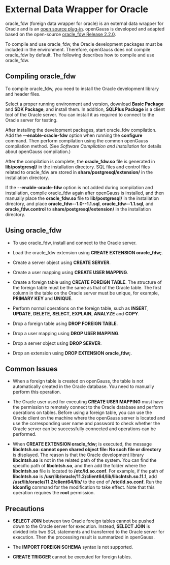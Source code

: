 # External Data Wrapper for Oracle<a name="EN-US_TOPIC_0289899897"></a>

oracle\_fdw \(foreign data wrapper for oracle\) is an external data wrapper for Oracle and is an  [open source plug-in](https://github.com/laurenz/oracle_fdw). openGauss is developed and adapted based on the open-source  [oracle\_fdw Release 2.2.0](https://github.com/laurenz/oracle_fdw/archive/ORACLE_FDW_2_2_0.tar.gz).

To compile and use oracle\_fdw, the Oracle development packages must be included in the environment. Therefore, openGauss does not compile oracle\_fdw by default. The following describes how to compile and use oracle\_fdw.

## Compiling oracle\_fdw<a name="en-us_topic_0283137635_section195674224432"></a>

To compile oracle\_fdw, you need to install the Oracle development library and header files.

Select a proper running environment and version, download  **Basic Package**  and  **SDK Package**, and install them. In addition,  **SQLPlus Package**  is a client tool of the Oracle server. You can install it as required to connect to the Oracle server for testing.

After installing the development packages, start oracle\_fdw compilation. Add the  **--enable-oracle-fdw**  option when running the  **configure**  command. Then perform compilation using the common openGauss compilation method. \(See  _Software Compilation and Installation_  for details about openGauss compilation.\)

After the compilation is complete, the  **oracle\_fdw.so**  file is generated in  **lib/postgresql/**  in the installation directory. SQL files and control files related to oracle\_fdw are stored in  **share/postgresql/extension/**  in the installation directory.

If the  **--enable-oracle-fdw**  option is not added during compilation and installation, compile oracle\_fdw again after openGauss is installed, and then manually place the  **oracle\_fdw.so**  file to  **lib/postgresql/**  in the installation directory, and place  **oracle\_fdw--1.0--1.1.sql**,  **oracle\_fdw--1.1.sql**, and  **oracle\_fdw.control**  to  **share/postgresql/extension/**  in the installation directory.

## Using oracle\_fdw<a name="en-us_topic_0283137635_section15777182920432"></a>

-   To use oracle\_fdw, install and connect to the Oracle server.

-   Load the oracle\_fdw extension using  **CREATE EXTENSION oracle\_fdw;**.

-   Create a server object using  **CREATE SERVER**.

-   Create a user mapping using  **CREATE USER MAPPING**.

-   Create a foreign table using  **CREATE FOREIGN TABLE**. The structure of the foreign table must be the same as that of the Oracle table. The first column in the table on the Oracle server must be unique, for example,  **PRIMARY KEY**  and  **UNIQUE**.

-   Perform normal operations on the foreign table, such as  **INSERT**,  **UPDATE**,  **DELETE**,  **SELECT**,  **EXPLAIN**,  **ANALYZE**  and  **COPY**.

-   Drop a foreign table using  **DROP FOREIGN TABLE**.

-   Drop a user mapping using  **DROP USER MAPPING**.

-   Drop a server object using  **DROP SERVER**.

-   Drop an extension using  **DROP EXTENSION oracle\_fdw;**.


## Common Issues<a name="en-us_topic_0283137635_section41707373437"></a>

-   When a foreign table is created on openGauss, the table is not automatically created in the Oracle database. You need to manually perform this operation.

-   The Oracle user used for executing  **CREATE USER MAPPING**  must have the permission to remotely connect to the Oracle database and perform operations on tables. Before using a foreign table, you can use the Oracle client on the machine where the openGauss server is located and use the corresponding user name and password to check whether the Oracle server can be successfully connected and operations can be performed.

-   When  **CREATE EXTENSION oracle\_fdw;**  is executed, the message  **libclntsh.so: cannot open shared object file: No such file or directory**  is displayed. The reason is that the Oracle development library  **libclntsh.so**  is not in the related path of the system. You can find the specific path of  **libclntsh.so**, and then add the folder where the  **libclntsh.so**  file is located to  **/etc/ld.so.conf**. For example, if the path of  **libclntsh.so**  is  **/usr/lib/oracle/11.2/client64/lib/libclntsh.so.11.1**, add  **/usr/lib/oracle/11.2/client64/lib/**  to the end of  **/etc/ld.so.conf**. Run the  **ldconfig**  command for the modification to take effect. Note that this operation requires the  **root**  permission.


## Precautions<a name="en-us_topic_0283137635_section12951245164312"></a>

-   **SELECT JOIN**  between two Oracle foreign tables cannot be pushed down to the Oracle server for execution. Instead,  **SELECT JOIN**  is divided into two SQL statements and transferred to the Oracle server for execution. Then the processing result is summarized in openGauss.

-   The  **IMPORT FOREIGN SCHEMA**  syntax is not supported.

-   **CREATE TRIGGER**  cannot be executed for foreign tables.


